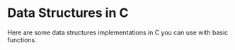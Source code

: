 # Data Structures in C
Here are some data structures implementations in C you can use with basic functions.
